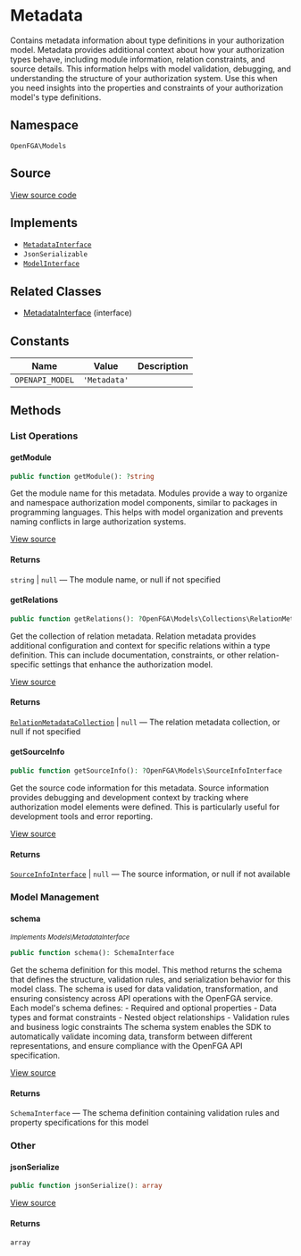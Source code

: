 # Metadata

Contains metadata information about type definitions in your authorization model. Metadata provides additional context about how your authorization types behave, including module information, relation constraints, and source details. This information helps with model validation, debugging, and understanding the structure of your authorization system. Use this when you need insights into the properties and constraints of your authorization model&#039;s type definitions.

## Namespace
`OpenFGA\Models`

## Source
[View source code](https://github.com/evansims/openfga-php/blob/main/src/Models/Metadata.php)

## Implements
* [`MetadataInterface`](MetadataInterface.md)
* `JsonSerializable`
* [`ModelInterface`](ModelInterface.md)

## Related Classes
* [MetadataInterface](Models/MetadataInterface.md) (interface)

## Constants
| Name            | Value        | Description |
| --------------- | ------------ | ----------- |
| `OPENAPI_MODEL` | `'Metadata'` |             |

## Methods

### List Operations
#### getModule

```php
public function getModule(): ?string
```

Get the module name for this metadata. Modules provide a way to organize and namespace authorization model components, similar to packages in programming languages. This helps with model organization and prevents naming conflicts in large authorization systems.

[View source](https://github.com/evansims/openfga-php/blob/main/src/Models/Metadata.php#L62)

#### Returns
`string` &#124; `null` — The module name, or null if not specified
#### getRelations

```php
public function getRelations(): ?OpenFGA\Models\Collections\RelationMetadataCollection
```

Get the collection of relation metadata. Relation metadata provides additional configuration and context for specific relations within a type definition. This can include documentation, constraints, or other relation-specific settings that enhance the authorization model.

[View source](https://github.com/evansims/openfga-php/blob/main/src/Models/Metadata.php#L71)

#### Returns
[`RelationMetadataCollection`](Models/Collections/RelationMetadataCollection.md) &#124; `null` — The relation metadata collection, or null if not specified
#### getSourceInfo

```php
public function getSourceInfo(): ?OpenFGA\Models\SourceInfoInterface
```

Get the source code information for this metadata. Source information provides debugging and development context by tracking where authorization model elements were defined. This is particularly useful for development tools and error reporting.

[View source](https://github.com/evansims/openfga-php/blob/main/src/Models/Metadata.php#L80)

#### Returns
[`SourceInfoInterface`](SourceInfoInterface.md) &#124; `null` — The source information, or null if not available
### Model Management
#### schema

*<small>Implements Models\MetadataInterface</small>*

```php
public function schema(): SchemaInterface
```

Get the schema definition for this model. This method returns the schema that defines the structure, validation rules, and serialization behavior for this model class. The schema is used for data validation, transformation, and ensuring consistency across API operations with the OpenFGA service. Each model&#039;s schema defines: - Required and optional properties - Data types and format constraints - Nested object relationships - Validation rules and business logic constraints The schema system enables the SDK to automatically validate incoming data, transform between different representations, and ensure compliance with the OpenFGA API specification.

[View source](https://github.com/evansims/openfga-php/blob/main/src/Models/ModelInterface.php#L52)

#### Returns
`SchemaInterface` — The schema definition containing validation rules and property specifications for this model
### Other
#### jsonSerialize

```php
public function jsonSerialize(): array
```

[View source](https://github.com/evansims/openfga-php/blob/main/src/Models/Metadata.php#L89)

#### Returns
`array`
